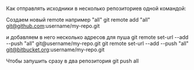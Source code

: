 Как отправлять исходники в несколько репозиториев одной командой:

  Создаем новый remote например "all"
git remote add "all" git@github.com:username/my-repo.git

  и добавляем в него несколько адресов для пуша
git remote set-url --add --push "all" git@username/my-repo.git
git remote set-url --add --push "all" git@bitbucket.org:username/my-repo.git

  Чтобы запушить сразу в два репозитория
git push all

